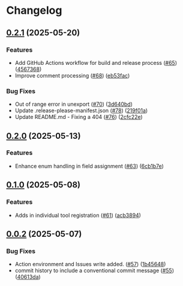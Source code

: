 # Changelog

## [0.2.1](https://github.com/stablekernel/protoc-gen-go-mcp/compare/v0.2.0...v0.2.1) (2025-05-20)


### Features

* Add GitHub Actions workflow for build and release process ([#65](https://github.com/stablekernel/protoc-gen-go-mcp/issues/65)) ([4567368](https://github.com/stablekernel/protoc-gen-go-mcp/commit/4567368765fcfdc90da0cccd91bd9205299e6c09))
* Improve comment processing ([#68](https://github.com/stablekernel/protoc-gen-go-mcp/issues/68)) ([eb53fac](https://github.com/stablekernel/protoc-gen-go-mcp/commit/eb53fac27270ce351f8086e60359faa1b4c1b646))


### Bug Fixes

* Out of range error in unexport ([#70](https://github.com/stablekernel/protoc-gen-go-mcp/issues/70)) ([3d640bd](https://github.com/stablekernel/protoc-gen-go-mcp/commit/3d640bd0176433df02b9296dd0ad06795e704cfa))
* Update .release-please-manifest.json ([#78](https://github.com/stablekernel/protoc-gen-go-mcp/issues/78)) ([219f01a](https://github.com/stablekernel/protoc-gen-go-mcp/commit/219f01a7047034444af10b6fd871f47dc6419299))
* Update README.md - Fixing a 404 ([#76](https://github.com/stablekernel/protoc-gen-go-mcp/issues/76)) ([2cfc22e](https://github.com/stablekernel/protoc-gen-go-mcp/commit/2cfc22e3b53ae076a383ab8ff08a7bd43c48dab1))

## [0.2.0](https://github.com/stablekernel/protoc-gen-go-mcp/compare/v0.1.0...v0.2.0) (2025-05-13)


### Features

* Enhance enum handling in field assignment ([#63](https://github.com/stablekernel/protoc-gen-go-mcp/issues/63)) ([6cb1b7e](https://github.com/stablekernel/protoc-gen-go-mcp/commit/6cb1b7eb2a304d77237ac4d4d6142babbf9a63ed))

## [0.1.0](https://github.com/stablekernel/protoc-gen-go-mcp/compare/v0.0.2...v0.1.0) (2025-05-08)


### Features

* Adds in individual tool registration  ([#61](https://github.com/stablekernel/protoc-gen-go-mcp/issues/61)) ([acb3894](https://github.com/stablekernel/protoc-gen-go-mcp/commit/acb38946840e7b71f08bcb53c845ac2ec0e5d584))

## [0.0.2](https://github.com/stablekernel/protoc-gen-go-mcp/compare/v0.0.1...v0.0.2) (2025-05-07)


### Bug Fixes

* Action environment and Issues write added. ([#57](https://github.com/stablekernel/protoc-gen-go-mcp/issues/57)) ([1b45648](https://github.com/stablekernel/protoc-gen-go-mcp/commit/1b4564872b3ce2694a803e1624593688ea04df38))
* commit history to include a conventional commit message ([#55](https://github.com/stablekernel/protoc-gen-go-mcp/issues/55)) ([40613da](https://github.com/stablekernel/protoc-gen-go-mcp/commit/40613dadd253cc1100aa4d27b174056080a14e07))
